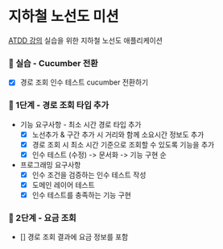 # 지하철 노선도 미션
[ATDD 강의](https://edu.nextstep.camp/c/R89PYi5H) 실습을 위한 지하철 노선도 애플리케이션

### 🚀 실습 - Cucumber 전환
- [x] 경로 조회 인수 테스트 cucumber 전환하기

### 🚀 1단계 - 경로 조회 타입 추가
- 기능 요구사항 - 최소 시간 경로 타입 추가
  - [x] 노선추가 & 구간 추가 시 거리와 함께 소요시간 정보도 추가
  - [x] 경로 조회 시 최소 시간 기준으로 조회할 수 있도록 기능을 추가
  - [x] 인수 테스트 (수정) -> 문서화 -> 기능 구현 순

- 프로그래밍 요구사항
  - [x] 인수 조건을 검증하는 인수 테스트 작성
  - [x] 도메인 레이어 테스트
  - [x] 인수 테스트를 충족하는 기능 구현

### 🚀 2단계 - 요금 조회
- [] 경로 조회 결과에 요금 정보를 포함
